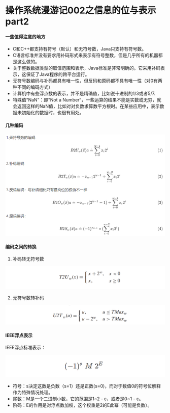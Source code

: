 # 操作系统漫游记002之信息的位与表示part2

#### 一些值得注意的地方

+ C和C++都支持有符号（默认）和无符号数，Java只支持有符号数。
+ C语言标准并没有要求用补码形式来表示有符号整数，但是几乎所有的机器都是这么做的。
+ 关于整数数据类型的取值范围和表示，Java标准是非常明确的。它采用补码表示，这保证了Java程序的跨平台运行。
+ 无符号数编码与补码都具有唯一性，但反码和原码都不具有唯一性（对0有两种不同的编码方式）
+ 计算机中有些浮点数的表示，并不是精确值，比如说十进制的1/3或者5/7.
+ 特殊值“NaN”：即”Not a Number“，一些运算的结果不能是实数或无穷，就会返回这样的NaN值，比如对对负数求算数平方根时。在某些应用中，表示数据未初始化的数据时，也很有用处。

#### 几种编码

![](https://github.com/PansonPanson/code-collection/blob/master/image-hosting/csapp/%E7%BC%96%E7%A0%81%E6%96%B9%E5%BC%8F.png?raw=true)

#### 编码之间的转换

1. 补码转无符号数

![](https://github.com/PansonPanson/code-collection/blob/master/image-hosting/csapp/%E8%A1%A5%E7%A0%81%E8%BD%AC%E6%97%A0%E7%AC%A6%E5%8F%B7%E6%95%B0.png?raw=true)

2. 无符号数转补码

![](https://github.com/PansonPanson/code-collection/blob/master/image-hosting/csapp/%E6%97%A0%E7%AC%A6%E5%8F%B7%E6%95%B0%E8%BD%AC%E8%A1%A5%E7%A0%81.png?raw=true)

#### IEEE浮点表示

IEEE浮点标准表示：

![](https://github.com/PansonPanson/code-collection/blob/master/image-hosting/csapp/%E6%B5%AE%E7%82%B9%E6%A0%87%E5%87%86.png?raw=true)

+ 符号：s决定这数是负数（s=1）还是正数(s=0)，而对于数值0的符号位解释作为特殊情况处理。
+ 尾数：M是一个二进制小数，它的范围是1~2 - ε，或者是0~1 - ε。
+ 阶码：E的作用是对浮点数加权，这个权重是2的E此幂（可能是负数）。